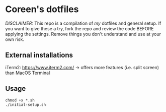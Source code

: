 # Coreen's dotfiles

*DISCLAIMER:* This repo is a compilation of _my_ dotfiles and general setup. If you want to give these a try, fork the repo and review the code BEFORE applying the settings. Remove things you don't understand and use at your own risk.

## External installations

iTerm2: https://www.iterm2.com/
  -> offers more features (i.e. split screen) than MacOS Terminal

## Usage

```
chmod +x *.sh
./initial-setup.sh
```
